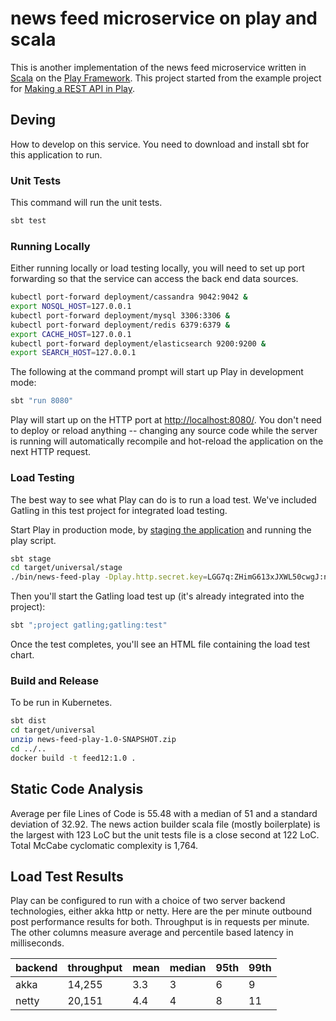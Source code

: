 # news feed microservice on play and scala

This is another implementation of the news feed microservice written in [Scala](https://www.scala-lang.org/) on the [Play Framework](https://www.playframework.com/). This project started from the example project for [Making a REST API in Play](http://developer.lightbend.com/guides/play-rest-api/index.html).

## Deving

How to develop on this service. You need to download and install sbt for this application to run.

### Unit Tests

This command will run the unit tests.

```bash
sbt test
```

### Running Locally

Either running locally or load testing locally, you will need to set up
port forwarding so that the service can access the back end data sources.

```bash
kubectl port-forward deployment/cassandra 9042:9042 &
export NOSQL_HOST=127.0.0.1
kubectl port-forward deployment/mysql 3306:3306 &
kubectl port-forward deployment/redis 6379:6379 &
export CACHE_HOST=127.0.0.1
kubectl port-forward deployment/elasticsearch 9200:9200 & 
export SEARCH_HOST=127.0.0.1
```

The following at the command prompt will start up Play in development mode:

```bash
sbt "run 8080"
```

Play will start up on the HTTP port at <http://localhost:8080/>.   You don't need to deploy or reload anything -- changing any source code while the server is running will automatically recompile and hot-reload the application on the next HTTP request.

### Load Testing

The best way to see what Play can do is to run a load test.  We've included Gatling in this test project for integrated load testing.

Start Play in production mode, by [staging the application](https://www.playframework.com/documentation/2.5.x/Deploying) and running the play script.

```bash
sbt stage
cd target/universal/stage
./bin/news-feed-play -Dplay.http.secret.key=LGG7q:ZHimG613xJXWL50cwgJ:nx6soU:XcPj2MhJ;GR[F0]ag:90cqpJ_ 
```

Then you'll start the Gatling load test up (it's already integrated into the project):

```bash
sbt ";project gatling;gatling:test"
```

Once the test completes, you'll see an HTML file containing the load test chart.

### Build and Release

To be run in Kubernetes.

```bash
sbt dist
cd target/universal
unzip news-feed-play-1.0-SNAPSHOT.zip
cd ../..
docker build -t feed12:1.0 .
```

## Static Code Analysis

Average per file Lines of Code is 55.48 with a median of 51 and a standard deviation of 32.92. The news action builder scala file (mostly boilerplate) is the largest with 123 LoC but the unit tests file is a close second at 122 LoC. Total McCabe cyclomatic complexity is 1,764.

## Load Test Results

Play can be configured to run with a choice of two server backend technologies, either akka http or netty. Here are the per minute outbound post performance results for both. Throughput is in requests per minute. The other columns measure average and percentile based latency in milliseconds.

| backend | throughput | mean | median | 95th | 99th |
|---------|------------|------|--------|------|------|
| akka | 14,255 | 3.3 | 3 | 6 | 9 |
| netty | 20,151 | 4.4 | 4 | 8 | 11 |



